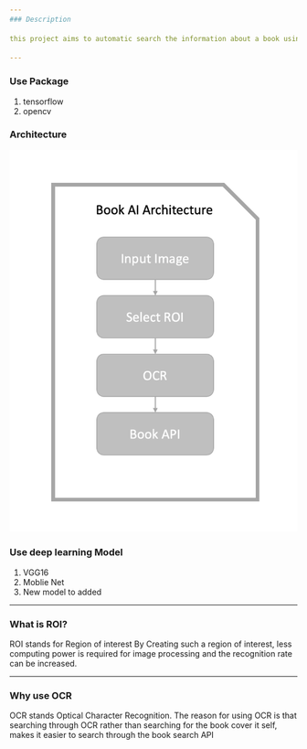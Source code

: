 ```yaml
--- 
### Description 

this project aims to automatic search the information about a book using its cover image.

---
```

### Use Package 
1. tensorflow 
2. opencv

### Architecture
![Alt text](../image/image1.png)
### Use deep learning Model 
1. VGG16
2. Moblie Net 
3. New model to added  

----
### What is ROI?

ROI stands for Region of interest By Creating such a region of interest, less computing power is required for image processing and the recognition rate can be increased.

---
### Why use OCR

OCR stands Optical Character Recognition. The reason for using OCR is that searching through OCR rather than searching for the book cover it self, makes it easier to search through the book search API 

